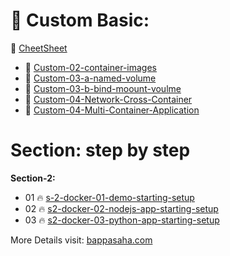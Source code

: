 # 🚢  Custom Basic:
  
🚢  [CheetSheet](Canva.com/design/DAFyWfnXhAk/iFVa2Wsh9n79Wzk51MGn5Q/edit)


- 📁 [Custom-02-container-images]()
- 📁 [Custom-03-a-named-volume]()
- 📁 [Custom-03-b-bind-moount-voulme]()
- 📁 [Custom-04-Network-Cross-Container]()
- 📁 [Custom-04-Multi-Container-Application]()

# Section: step by step

**Section-2:** 

- 01 🔥 [s-2-docker-01-demo-starting-setup]()
- 02 🔥 [s2-docker-02-nodejs-app-starting-setup]()
- 03 🔥 [s2-docker-03-python-app-starting-setup]()


More Details visit: [bappasaha.com](https://bappasaha.vercel.app/)
